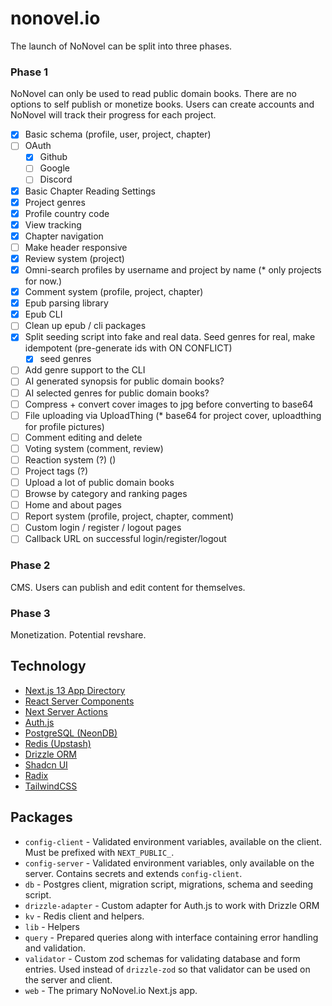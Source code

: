 # nonovel.io

The launch of NoNovel can be split into three phases.

### Phase 1

NoNovel can only be used to read public domain books. There are no options to self publish or monetize books. Users can create accounts and NoNovel will track their progress for each project.

- [x] Basic schema (profile, user, project, chapter)
- [ ] OAuth
  - [x] Github
  - [ ] Google
  - [ ] Discord
- [x] Basic Chapter Reading Settings
- [x] Project genres
- [x] Profile country code
- [x] View tracking
- [x] Chapter navigation
- [ ] Make header responsive
- [x] Review system (project)
- [x] Omni-search profiles by username and project by name (\* only projects for now.)
- [x] Comment system (profile, project, chapter)
- [x] Epub parsing library
- [x] Epub CLI
- [ ] Clean up epub / cli packages
- [x] Split seeding script into fake and real data. Seed genres for real, make idempotent (pre-generate ids with ON CONFLICT)
  - [x] seed genres
- [ ] Add genre support to the CLI
- [ ] AI generated synopsis for public domain books?
- [ ] AI selected genres for public domain books?
- [ ] Compress + convert cover images to jpg before converting to base64
- [ ] File uploading via UploadThing (\* base64 for project cover, uploadthing for profile pictures)
- [ ] Comment editing and delete
- [ ] Voting system (comment, review)
- [ ] Reaction system (?) ()
- [ ] Project tags (?)
- [ ] Upload a lot of public domain books
- [ ] Browse by category and ranking pages
- [ ] Home and about pages
- [ ] Report system (profile, project, chapter, comment)
- [ ] Custom login / register / logout pages
- [ ] Callback URL on successful login/register/logout

### Phase 2

CMS. Users can publish and edit content for themselves.

### Phase 3

Monetization. Potential revshare.

## Technology

- [Next.js 13 App Directory](https://nextjs.org/docs/getting-started/project-structure)
- [React Server Components](https://github.com/reactjs/rfcs/blob/main/text/0188-server-components.md)
- [Next Server Actions](https://nextjs.org/docs/app/building-your-application/data-fetching/server-actions)
- [Auth.js](https://next-auth.js.org/)
- [PostgreSQL (NeonDB)](https://neon.tech/)
- [Redis (Upstash)](https://upstash.com/)
- [Drizzle ORM](https://github.com/drizzle-team/drizzle-orm)
- [Shadcn UI](https://ui.shadcn.com/)
- [Radix](https://www.radix-ui.com/)
- [TailwindCSS](https://tailwindcss.com/)

## Packages

- `config-client` - Validated environment variables, available on the client. Must be prefixed with `NEXT_PUBLIC_`.
- `config-server` - Validated environment variables, only available on the server. Contains secrets and extends `config-client`.
- `db` - Postgres client, migration script, migrations, schema and seeding script.
- `drizzle-adapter` - Custom adapter for Auth.js to work with Drizzle ORM
- `kv` - Redis client and helpers.
- `lib` - Helpers
- `query` - Prepared queries along with interface containing error handling and validation.
- `validator` - Custom zod schemas for validating database and form entries. Used instead of `drizzle-zod` so that validator can be used on the server and client.
- `web` - The primary NoNovel.io Next.js app.
